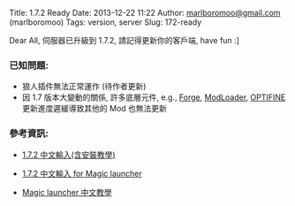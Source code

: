 Title: 1.7.2 Ready
Date: 2013-12-22 11:22
Author: marlboromoo@gmail.com (marlboromoo)
Tags: version, server
Slug: 172-ready

Dear All, 伺服器已升級到 1.7.2, 請記得更新你的客戶端, have fun :]

### 已知問題:
* 狼人插件無法正常運作 (待作者更新)
* 因 1.7 版本大變動的關係, 許多底層元件, e.g., [Forge][], [ModLoader][],
  [OPTIFINE][] 更新進度遲緩導致其他的 Mod 也無法更新

### 參考資訊:
* [1.7.2 中文輸入(含安裝教學)][]
* [1.7.2 中文輸入 for Magic launcher][]
* [Magic launcher 中文教學][]


  [Forge]: http://www.minecraftforge.net/forum/
  [ModLoader]: http://www.minecraftforum.net/topic/75440-v162-risugamis-mods-updated/
  [OPTIFINE]: http://www.minecraftforum.net/topic/249637-164-optifine-hd-c7-fps-boost-hd-textures-aa-af-and-much-more/
  [1.7.2 中文輸入(含安裝教學)]: http://forum.gamer.com.tw/C.php?bsn=18673&snA=35796
  [1.7.2 中文輸入 for Magic launcher]: http://download.moosworld.net/1_7_2/mod/
  [Magic launcher 中文教學]: http://forum.gamer.com.tw/Co.php?bsn=18673&sn=99012
